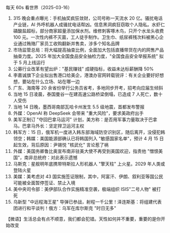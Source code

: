 每天 60s 看世界（2025-03-16）

1. 315 晚会重点曝光：手机抽奖疯狂敛财，公司号称一天流水 20 亿。骚扰电话产业链，AI 外呼机器人成骚扰电话帮凶。信息黑洞疯狂窃取个人隐私。水虾仁磷酸盐超标，部分商家超量添加保水剂。维修刺客啄木鸟，只开个水龙头收费 100 元。一次性内裤不灭菌，工人徒手制作。卫生巾、纸尿裤残次料被黑心企业通过贿赂厂家员工收购翻新并售卖，涉多个知名品牌
2. 市场监管总局：将大幅提高抽查比例，全面加大包括直播带货在内的网售产品抽查力度。2025 年加大全国食品安全抽检力度，"全国食品安全举报系统" 拟于 5 月上线运行
3. 公募行业改革有望出炉："基民赚钱" 成硬指标，收益未达标薪酬降 50%
4. 李嘉诚旗下企业拟出售港口给美企，港澳办官网转载锐评：有关企业要好好想想，要站在什么立场、站在哪一边
5. 广东、海南等 20 余省份举行公务员省考，多地同步开考，招考向应届生倾斜
6. 当地 15 日凌晨，泰国曼谷一在建高速公路桥梁倒塌，已造成 7 人死亡，数十人受伤
7. 当地 14 日晚，墨西哥南部瓦哈卡州发生 5.5 级地震，首都发布警报
8. 外媒：OpenAI 称 DeepSeek 会带来 "重大风险"，要求美政府出手
9. 美军正制订 "夺回巴拿马运河" 计划，美方称：是否用军事力量取决于巴拿马。巴拿马外长：坚定捍卫运河主权
10. 韩军方：15 日，俄军机一度进入韩东部海域防空识别区，随后离开，没侵犯韩领空；韩媒：美国能源部确认已将韩国列入 "敏感国家名单"，预计 4 月 15 日起生效，背后原因：尹锡悦 "核武化" 言论惹了祸
11. 外媒：美国务卿鲁比奥宣布南非驻美大使不再受到美国欢迎，指责他 "憎恨美国"，南非总统府：对此表示遗憾
12. 马斯克：星舰明年底携带特斯拉人形机器人 "擎天柱" 上火星。2029 年人类或登陆火星
13. 美媒：美考虑对 43 国实施签证限制，其中，阿富汗、伊朗、叙利亚等国公民可能被全面暂停签证、禁止入境
14. 美中央司令部：美伊部队合作实施精准空袭，极端组织 ISIS"二号人物" 被打死
15. 乌新型 "中远程海王星" 导弹已参战，射程一千公里！泽连斯基：将组建代表团进行和平谈判！俄方：乌军在库尔斯克 "时日无多"

【微语】生活总会有点不顺意，我们都会犯错。天性如何并不重要，重要的是你开始改变